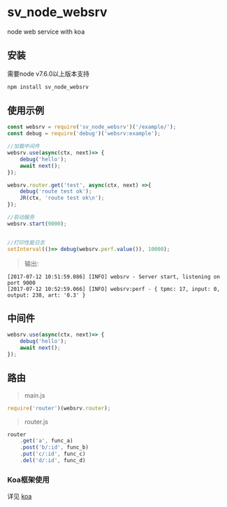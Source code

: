 
# sv_node_websrv
node web service with koa

## 安装

需要node v7.6.0以上版本支持

```javascript
npm install sv_node_websrv
```

## 使用示例

```javascript
const websrv = require('sv_node_websrv')('/example/');
const debug = require('debug')('websrv:example');

//加载中间件
websrv.use(async(ctx, next)=> {
    debug('hello');
    await next();
});

websrv.router.get('test', async(ctx, next) =>{
    debug('route test ok');
    JR(ctx, 'route test ok\n');
});

//启动服务
websrv.start(9000);


//打印性能日志
setInterval(()=> debug(websrv.perf.value()), 10000);
```

> 输出:

```
[2017-07-12 10:51:59.086] [INFO] websrv - Server start, listening on port 9000
[2017-07-12 10:52:59.066] [INFO] websrv:perf - { tpmc: 17, input: 0, output: 238, art: '0.3' }
```

## 中间件

```javascript
websrv.use(async(ctx, next)=> {
    debug('hello');
    await next();
});
```

## 路由

> main.js

```javascript
require('router')(websrv.router);
````

> router.js

```javascript
router
    .get('a', func_a)
    .post('b/:id', func_b)
    .put('c/:id', func_c)
    .del('d/:id', func_d)

```

### Koa框架使用
详见 [koa](http://koajs.com/)